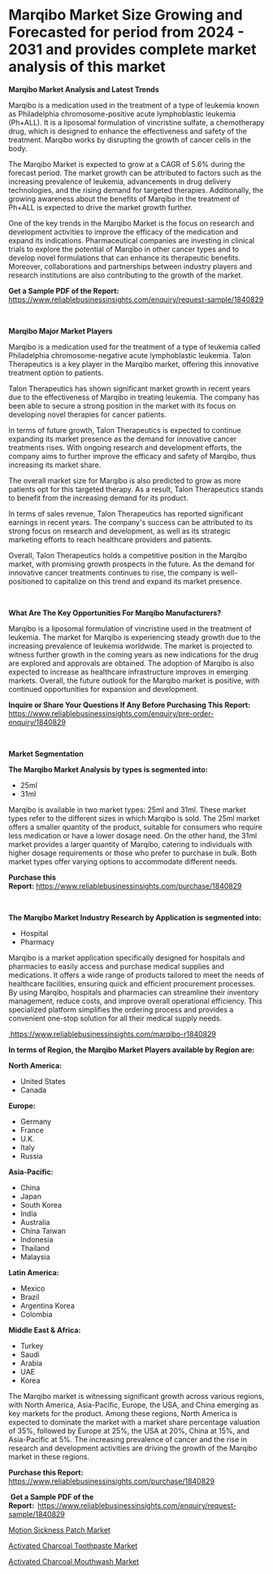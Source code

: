 <p><h1>Marqibo Market Size Growing and Forecasted for period from 2024 - 2031 and provides complete market analysis of this market</h1></p><p><strong>Marqibo Market Analysis and Latest Trends</strong></p>
<p><p>Marqibo is a medication used in the treatment of a type of leukemia known as Philadelphia chromosome-positive acute lymphoblastic leukemia (Ph+ALL). It is a liposomal formulation of vincristine sulfate, a chemotherapy drug, which is designed to enhance the effectiveness and safety of the treatment. Marqibo works by disrupting the growth of cancer cells in the body.</p><p>The Marqibo Market is expected to grow at a CAGR of 5.6% during the forecast period. The market growth can be attributed to factors such as the increasing prevalence of leukemia, advancements in drug delivery technologies, and the rising demand for targeted therapies. Additionally, the growing awareness about the benefits of Marqibo in the treatment of Ph+ALL is expected to drive the market growth further.</p><p>One of the key trends in the Marqibo Market is the focus on research and development activities to improve the efficacy of the medication and expand its indications. Pharmaceutical companies are investing in clinical trials to explore the potential of Marqibo in other cancer types and to develop novel formulations that can enhance its therapeutic benefits. Moreover, collaborations and partnerships between industry players and research institutions are also contributing to the growth of the market.</p></p>
<p><strong>Get a Sample PDF of the Report:&nbsp;</strong> <a href="https://www.reliablebusinessinsights.com/enquiry/request-sample/1840829">https://www.reliablebusinessinsights.com/enquiry/request-sample/1840829</a></p>
<p>&nbsp;</p>
<p><strong>Marqibo Major Market Players</strong></p>
<p><p>Marqibo is a medication used for the treatment of a type of leukemia called Philadelphia chromosome-negative acute lymphoblastic leukemia. Talon Therapeutics is a key player in the Marqibo market, offering this innovative treatment option to patients.</p><p>Talon Therapeutics has shown significant market growth in recent years due to the effectiveness of Marqibo in treating leukemia. The company has been able to secure a strong position in the market with its focus on developing novel therapies for cancer patients.</p><p>In terms of future growth, Talon Therapeutics is expected to continue expanding its market presence as the demand for innovative cancer treatments rises. With ongoing research and development efforts, the company aims to further improve the efficacy and safety of Marqibo, thus increasing its market share.</p><p>The overall market size for Marqibo is also predicted to grow as more patients opt for this targeted therapy. As a result, Talon Therapeutics stands to benefit from the increasing demand for its product.</p><p>In terms of sales revenue, Talon Therapeutics has reported significant earnings in recent years. The company's success can be attributed to its strong focus on research and development, as well as its strategic marketing efforts to reach healthcare providers and patients.</p><p>Overall, Talon Therapeutics holds a competitive position in the Marqibo market, with promising growth prospects in the future. As the demand for innovative cancer treatments continues to rise, the company is well-positioned to capitalize on this trend and expand its market presence.</p></p>
<p>&nbsp;</p>
<p><strong>What Are The Key Opportunities For Marqibo Manufacturers?</strong></p>
<p><p>Marqibo is a liposomal formulation of vincristine used in the treatment of leukemia. The market for Marqibo is experiencing steady growth due to the increasing prevalence of leukemia worldwide. The market is projected to witness further growth in the coming years as new indications for the drug are explored and approvals are obtained. The adoption of Marqibo is also expected to increase as healthcare infrastructure improves in emerging markets. Overall, the future outlook for the Marqibo market is positive, with continued opportunities for expansion and development.</p></p>
<p><strong>Inquire or Share Your Questions If Any Before Purchasing This Report:</strong> <a href="https://www.reliablebusinessinsights.com/enquiry/pre-order-enquiry/1840829">https://www.reliablebusinessinsights.com/enquiry/pre-order-enquiry/1840829</a></p>
<p>&nbsp;</p>
<p><strong>Market Segmentation</strong></p>
<p><strong>The Marqibo Market Analysis by types is segmented into:</strong></p>
<p><ul><li>25ml</li><li>31ml</li></ul></p>
<p><p>Marqibo is available in two market types: 25ml and 31ml. These market types refer to the different sizes in which Marqibo is sold. The 25ml market offers a smaller quantity of the product, suitable for consumers who require less medication or have a lower dosage need. On the other hand, the 31ml market provides a larger quantity of Marqibo, catering to individuals with higher dosage requirements or those who prefer to purchase in bulk. Both market types offer varying options to accommodate different needs. </p></p>
<p><strong>Purchase this Report:&nbsp;</strong><a href="https://www.reliablebusinessinsights.com/purchase/1840829">https://www.reliablebusinessinsights.com/purchase/1840829</a></p>
<p>&nbsp;</p>
<p><strong>The Marqibo Market Industry Research by Application is segmented into:</strong></p>
<p><ul><li>Hospital</li><li>Pharmacy</li></ul></p>
<p><p>Marqibo is a market application specifically designed for hospitals and pharmacies to easily access and purchase medical supplies and medications. It offers a wide range of products tailored to meet the needs of healthcare facilities, ensuring quick and efficient procurement processes. By using Marqibo, hospitals and pharmacies can streamline their inventory management, reduce costs, and improve overall operational efficiency. This specialized platform simplifies the ordering process and provides a convenient one-stop solution for all their medical supply needs.</p></p>
<p><a href="https://www.reliablebusinessinsights.com/marqibo-r1840829">&nbsp;https://www.reliablebusinessinsights.com/marqibo-r1840829</a></p>
<p><strong>In terms of Region, the Marqibo Market Players available by Region are:</strong></p>
<p>
    <p> <strong> North America: </strong>
        <ul>
            <li>United States</li>
            <li>Canada</li>
        </ul>
        </p> 
    <p> <strong> Europe: </strong>
        <ul>
            <li>Germany</li>
            <li>France</li>
            <li>U.K.</li>
            <li>Italy</li>
            <li>Russia</li>
        </ul>
        </p> 
    <p> <strong> Asia-Pacific: </strong>
        <ul>
            <li>China</li>
            <li>Japan</li>
            <li>South Korea</li>
            <li>India</li>
            <li>Australia</li>
            <li>China Taiwan</li>
            <li>Indonesia</li>
            <li>Thailand</li>
            <li>Malaysia</li>
        </ul>
        </p> 
    <p> <strong> Latin America: </strong>
        <ul>
            <li>Mexico</li>
            <li>Brazil</li>
            <li>Argentina Korea</li>
            <li>Colombia</li>
        </ul>
        </p> 
    <p> <strong> Middle East & Africa: </strong>
        <ul>
            <li>Turkey</li>
            <li>Saudi</li>
            <li>Arabia</li>
            <li>UAE</li>
            <li>Korea</li>
        </ul>
    </p>
    </p>
<p><p>The Marqibo market is witnessing significant growth across various regions, with North America, Asia-Pacific, Europe, the USA, and China emerging as key markets for the product. Among these regions, North America is expected to dominate the market with a market share percentage valuation of 35%, followed by Europe at 25%, the USA at 20%, China at 15%, and Asia-Pacific at 5%. The increasing prevalence of cancer and the rise in research and development activities are driving the growth of the Marqibo market in these regions.</p></p>
<p><strong>Purchase this Report: </strong><a href="https://www.reliablebusinessinsights.com/purchase/1840829">https://www.reliablebusinessinsights.com/purchase/1840829</a></p>
<p>&nbsp;<strong>Get a Sample PDF of the Report:&nbsp;&nbsp;</strong><a href="https://www.reliablebusinessinsights.com/enquiry/request-sample/1840829">https://www.reliablebusinessinsights.com/enquiry/request-sample/1840829</a></p>
<p><strong></strong></p>
<p><p><a href="https://github.com/gracielawharr/Market-Research-Report-List-2/blob/main/motion-sickness-patch-market.md">Motion Sickness Patch Market</a></p><p><a href="https://github.com/peachesmcdowel1/Market-Research-Report-List-3/blob/main/activated-charcoal-toothpaste-market.md">Activated Charcoal Toothpaste Market</a></p><p><a href="https://github.com/edytherolanlouisejk1miz0wig/Market-Research-Report-List-3/blob/main/activated-charcoal-mouthwash-market.md">Activated Charcoal Mouthwash Market</a></p></p>